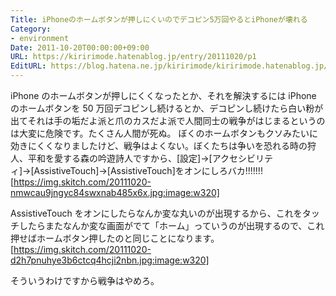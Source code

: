 ```yaml
---
Title: iPhoneのホームボタンが押しにくいのでデコピン5万回やるとiPhoneが壊れる
Category:
- environment
Date: 2011-10-20T00:00:00+09:00
URL: https://kiririmode.hatenablog.jp/entry/20111020/p1
EditURL: https://blog.hatena.ne.jp/kiririmode/kiririmode.hatenablog.jp/atom/entry/8454420450078210825
---
```



iPhone のホームボタンが押しにくくなったとか、それを解決するには iPhone のホームボタンを 50 万回デコピンし続けるとか、デコピンし続けたら白い粉が出てそれは手の垢だよ派と爪のカスだよ派で人間同士の戦争がはじまるというのは大変に危険です。たくさん人間が死ぬ。
ぼくのホームボタンもクソみたいに効きにくくなりましたけど、戦争はよくない。ぼくたちは争いを恐れる時の狩人、平和を愛する森の吟遊詩人ですから、[設定]→[アクセシビリティ]→[AssistiveTouch]→[AssistiveTouch]をオンにしろバカ!!!!!!!
[https://img.skitch.com/20111020-nmwcau9jngyc84swxnab485x6x.jpg:image:w320]

AssistiveTouch をオンにしたらなんか変な丸いのが出現するから、これをタッチしたらまたなんか変な画面がでて「ホーム」っていうのが出現するので、これ押せばホームボタン押したのと同じことになります。
[https://img.skitch.com/20111020-d2h7pnuhye3b6ctcq4hcji2nbn.jpg:image:w320]

そういうわけですから戦争はやめろ。
